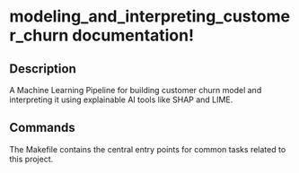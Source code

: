 # modeling_and_interpreting_customer_churn documentation!

## Description

A Machine Learning Pipeline for building customer churn model and interpreting it using explainable AI tools like SHAP and LIME.

## Commands

The Makefile contains the central entry points for common tasks related to this project.

